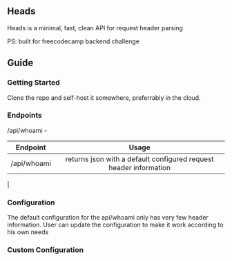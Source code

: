 ## Heads

Heads is a minimal, fast, clean API for request header parsing

PS: built for freecodecamp backend challenge

## Guide

### Getting Started
Clone the repo and self-host it somewhere, preferrably in the cloud.

### Endpoints 
/api/whoami - 


| Endpoint | Usage 
| :---:   | :---: 
| /api/whoami | returns json with a default configured request header information
|

### Configuration
The default configuration for the api/whoami
only has very few header information.
User can update the configuration to make it work according to his own needs

### Custom Configuration